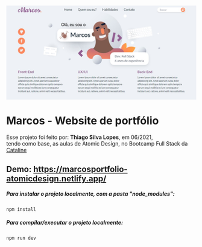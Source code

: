 <!---->
<div align="center">
<img src="./ReadMeFiles/app.jpg" align="center">
</div>

# Marcos - Website de portfólio

<p>Esse projeto foi feito por: <strong>Thiago Silva Lopes</strong>, em 06/2021,</br>
tendo como base, as aulas de Atomic Design, no Bootcamp Full Stack da <a href="https://bootcamp.cataline.io/">Cataline</a>

## Demo: https://marcosportfolio-atomicdesign.netlify.app/

##### Para instalar o projeto localmente, com a pasta "node_modules":

```
npm install
```

##### Para compilar/executar o projeto localmente:

```
npm run dev
```
